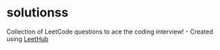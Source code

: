 # solutionss
Collection of LeetCode questions to ace the coding interview! - Created using [LeetHub](https://github.com/QasimWani/LeetHub)
